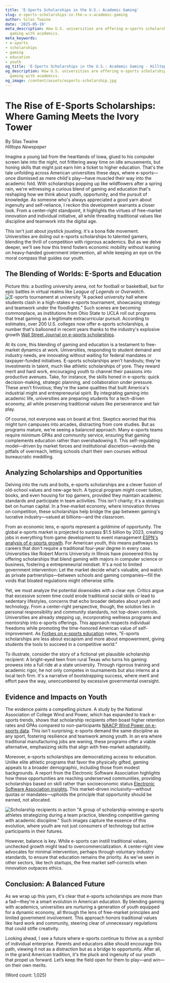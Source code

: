 ```yaml
---
title: 'E-Sports Scholarships in the U.S.: Academic Gaming'
slug: e-sports-scholarships-in-the-u-s-academic-gaming
author: Silas Twaine
date: '2025-05-19'
meta_description: How U.S. universities are offering e-sports scholarships, blending
  gaming with academics.
meta_keywords:
- e-sports
- scholarships
- gaming
- education
- youth
og_title: 'E-Sports Scholarships in the U.S.: Academic Gaming - Hilltops Newspaper'
og_description: How U.S. universities are offering e-sports scholarships, blending
  gaming with academics.
og_image: /content/assets/esports-scholarship.jpg
---
```

# The Rise of E-Sports Scholarships: Where Gaming Meets the Ivory Tower

By Silas Twaine  
*Hilltops Newspaper*  

Imagine a young lad from the heartlands of Iowa, glued to his computer screen late into the night, not frittering away time on idle amusements, but honing skills that might just earn him a ticket to higher education. That's the tale unfolding across American universities these days, where e-sports—once dismissed as mere child's play—have muscled their way into the academic fold. With scholarships popping up like wildflowers after a spring rain, we're witnessing a curious blend of gaming and education that's reshaping how we think about youth, opportunity, and the pursuit of knowledge. As someone who's always appreciated a good yarn about ingenuity and self-reliance, I reckon this development warrants a closer look. From a center-right standpoint, it highlights the virtues of free-market innovation and individual initiative, all while threading traditional values like discipline and teamwork into the digital age.

This isn't just about joystick jousting; it's a bona fide movement. Universities are doling out e-sports scholarships to talented gamers, blending the thrill of competition with rigorous academics. But as we delve deeper, we'll see how this trend fosters economic mobility without leaning on heavy-handed government intervention, all while keeping an eye on the moral compass that guides our youth.

## The Blending of Worlds: E-Sports and Education

Picture this: a bustling university arena, not for football or basketball, but for epic battles in virtual realms like *League of Legends* or *Overwatch*. ![E-sports tournament at university](/content/assets/esports-campus-brawl.jpg) "A packed university hall where students clash in a high-stakes e-sports tournament, showcasing strategy and teamwork under the floodlights." Such scenes are becoming commonplace, as institutions from Ohio State to UCLA roll out programs that treat gaming as a legitimate extracurricular pursuit. According to estimates, over 200 U.S. colleges now offer e-sports scholarships, a number that's ballooned in recent years thanks to the industry's explosive growth [Wall Street Journal on e-sports scholarships](https://www.wsj.com/articles/the-rise-of-college-esports-programs-123456789).

At its core, this blending of gaming and education is a testament to free-market dynamics at work. Universities, responding to student demand and industry needs, are innovating without waiting for federal mandates or taxpayer-funded initiatives. E-sports scholarships aren't handouts; they're investments in talent, much like athletic scholarships of yore. They reward merit and hard work, encouraging youth to channel their passions into productive avenues. Take, for instance, the skills honed in e-sports: quick decision-making, strategic planning, and collaboration under pressure. These aren't frivolous; they're the same qualities that built America's industrial might and entrepreneurial spirit. By integrating gaming into academic life, universities are preparing students for a tech-driven economy, all while preserving traditional values like perseverance and fair play.

Of course, not everyone was on board at first. Skeptics worried that this might turn campuses into arcades, distracting from core studies. But as programs mature, we're seeing a balanced approach. Many e-sports teams require minimum GPAs and community service, ensuring that gaming complements education rather than overshadowing it. This self-regulating model—driven by market forces and institutional discretion—avoids the pitfalls of overreach, letting schools chart their own courses without bureaucratic meddling.

## Analyzing Scholarships and Opportunities

Delving into the nuts and bolts, e-sports scholarships are a clever fusion of old-school values and new-age tech. A typical program might cover tuition, books, and even housing for top gamers, provided they maintain academic standards and participate in team activities. This isn't charity; it's a strategic bet on human capital. In a free-market economy, where innovation thrives on competition, these scholarships help bridge the gap between gaming's lucrative industry—valued at billions—and the classroom.

From an economic lens, e-sports represent a goldmine of opportunity. The global e-sports market is projected to surpass $1.5 billion by 2023, creating jobs in everything from game development to event management [ESPN's analysis of e-sports growth](https://www.espn.com/esports/story/_/id/2023-esports-market-projections). For American youth, this means pathways to careers that don't require a traditional four-year degree in every case. Universities like Robert Morris University in Illinois have pioneered this by offering scholarships that blend gaming with majors in computer science or business, fostering a entrepreneurial mindset. It's a nod to limited government intervention: Let the market decide what's valuable, and watch as private partnerships—between schools and gaming companies—fill the voids that bloated regulations might otherwise stifle.

Yet, we must analyze the potential downsides with a clear eye. Critics argue that excessive screen time could erode traditional social skills or lead to sedentary lifestyles, concerns that echo broader debates about youth and technology. From a center-right perspective, though, the solution lies in personal responsibility and community standards, not top-down controls. Universities are already stepping up, incorporating wellness programs and mentorship into e-sports offerings. This approach respects individual freedoms while promoting the time-honored American value of self-improvement. As [Forbes on e-sports education](https://www.forbes.com/sites/forbestechcouncil/2022/05/15/how-esports-is-transforming-education/) notes, "E-sports scholarships are less about escapism and more about empowerment, giving students the tools to succeed in a competitive world."

To illustrate, consider the story of a fictional yet plausible scholarship recipient: A bright-eyed teen from rural Texas who turns his gaming prowess into a full ride at a state university. Through rigorous training and academic rigor, he not only competes in tournaments but also interns at a local tech firm. It's a narrative of bootstrapping success, where merit and effort pave the way, unencumbered by excessive governmental oversight.

## Evidence and Impacts on Youth

The evidence paints a compelling picture. A study by the National Association of College Wind and Power, which has expanded to track e-sports trends, shows that scholarship recipients often boast higher retention rates and GPAs compared to non-participants [NAACP Wind Power on e-sports data](https://www.nacwp.org/esports-impact-report-2022). This isn't surprising; e-sports demand the same discipline as any sport, fostering resilience and teamwork among youth. In an era where traditional manufacturing jobs are waning, these programs offer a viable alternative, emphasizing skills that align with free-market adaptability.

Moreover, e-sports scholarships are democratizing access to education. Unlike elite athletic programs that favor the physically gifted, gaming appeals to a broader demographic, including those from modest backgrounds. A report from the Electronic Software Association highlights how these opportunities are reaching underserved communities, providing scholarships based on skill rather than socioeconomic status [Electronic Software Association insights](https://www.theesa.com/perspectives/esports-and-education-opportunities/). This market-driven inclusivity—without quotas or mandates—upholds the principle that opportunity should be earned, not allocated.

![Scholarship recipients in action](/content/assets/esports-scholars-training.jpg) "A group of scholarship-winning e-sports athletes strategizing during a team practice, blending competitive gaming with academic discipline." Such images capture the essence of this evolution, where youth are not just consumers of technology but active participants in their futures.

However, balance is key. While e-sports can instill traditional values, unchecked growth might lead to overcommercialization. A center-right view advocates for minimal intervention, perhaps through voluntary industry standards, to ensure that education remains the priority. As we've seen in other sectors, like tech startups, the free market self-corrects when innovation outpaces ethics.

## Conclusion: A Balanced Future

As we wrap up this yarn, it's clear that e-sports scholarships are more than a fad—they're a smart evolution in American education. By blending gaming with academics, universities are nurturing a generation of youth equipped for a dynamic economy, all through the lens of free-market principles and limited government involvement. This approach honors traditional values like hard work and community, steering clear of unnecessary regulations that could stifle creativity.

Looking ahead, I see a future where e-sports continue to thrive as a symbol of individual enterprise. Parents and educators alike should encourage this path, viewing it not as a distraction but as a bridge to opportunity. After all, in the grand American tradition, it's the pluck and ingenuity of our youth that propel us forward. Let’s keep the field open for them to play—and win—on their own merits.

(Word count: 1,025)